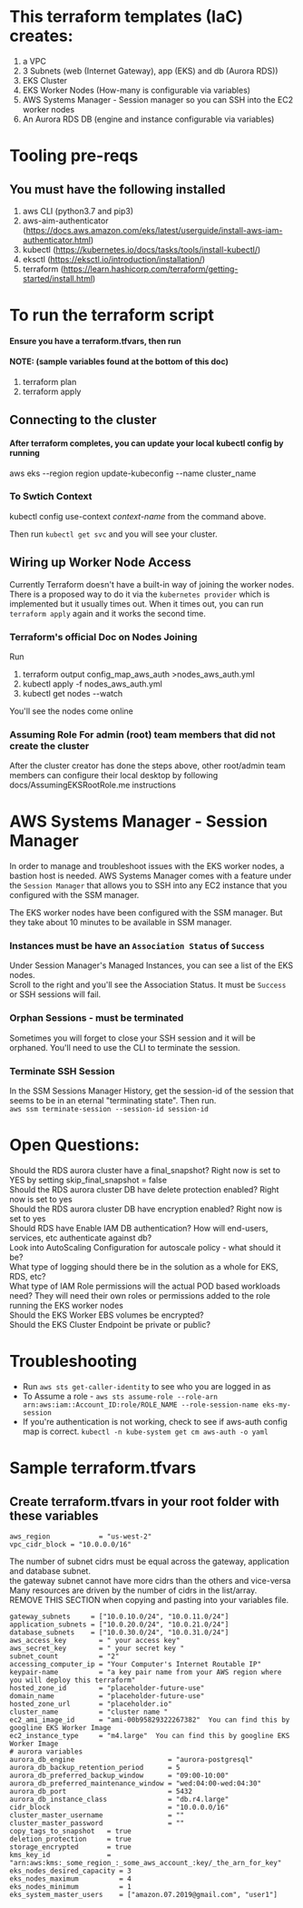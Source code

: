# This terraform templates (IaC) creates:
1. a VPC
2. 3 Subnets (web (Internet Gateway), app (EKS) and db (Aurora RDS))
3. EKS Cluster
4. EKS Worker Nodes (How-many is configurable via variables)
5. AWS Systems Manager - Session manager so you can SSH into the EC2 worker nodes
6. An Aurora RDS DB (engine and instance configurable via variables)

# Tooling pre-reqs
## You must have the following installed
1. aws CLI (python3.7 and pip3)
2. aws-aim-authenticator (https://docs.aws.amazon.com/eks/latest/userguide/install-aws-iam-authenticator.html)
3. kubectl (https://kubernetes.io/docs/tasks/tools/install-kubectl/)
4. eksctl (https://eksctl.io/introduction/installation/) 
5. terraform (https://learn.hashicorp.com/terraform/getting-started/install.html)

# To run the terraform script
#### Ensure you have a terraform.tfvars, then run
#### NOTE:  (sample variables found at the bottom of this doc)

1. terraform plan
2. terraform apply

## Connecting to the cluster
#### After terraform completes, you can update your local kubectl config by running

aws eks --region region update-kubeconfig --name cluster_name

### To Swtich Context
kubectl config use-context *context-name*  from the command above.

Then run `kubectl get svc` and you will see your cluster.

## Wiring up Worker Node Access
Currently Terraform doesn't have a built-in way of joining the worker nodes. There is a proposed way to do it via the `kubernetes provider` which is implemented but it usually times out.  When it times out, you can run `terraform apply` again and it works the second time.

### Terraform's official Doc on Nodes Joining
Run 
1. terraform output config_map_aws_auth >nodes_aws_auth.yml
2. kubectl apply -f nodes_aws_auth.yml
3. kubectl get nodes --watch

You'll see the nodes come online

### Assuming Role For admin (root) team members that did not create the cluster
After the cluster creator has done the steps above, other root/admin team members can configure their local desktop 
by following docs/AssumingEKSRootRole.me instructions

# AWS Systems Manager - Session Manager
In order to manage and troubleshoot issues with the EKS worker nodes, a bastion host is needed.  AWS Systems Manager comes with a feature under the `Session Manager` that allows you to SSH into any EC2 instance that you configured with the SSM manager.

The EKS worker nodes have been configured with the SSM manager. But they take about 10 minutes to be available in SSM manager. 

### Instances must be have an `Association Status` of `Success`
Under Session Manager's Managed Instances, you can see a list of the EKS nodes.  
Scroll to the right and you'll see the Association Status. It must be `Success` or SSH sessions will fail.  

### Orphan Sessions - must be terminated
Sometimes you will forget to close your SSH session and it will be orphaned. You'll need to use the CLI to terminate the session.

### Terminate SSH Session
In the SSM Sessions Manager History, get the session-id of the session that seems to be in an eternal "terminating state". Then run.  
`aws ssm terminate-session --session-id session-id`

# Open Questions:
Should the RDS aurora cluster have a final_snapshot? Right now is set to YES by setting skip_final_snapshot = false  
Should the RDS aurora cluster DB have delete protection enabled? Right now is set to yes  
Should the RDS aurora cluster DB have encryption enabled? Right now is set to yes  
Should RDS have Enable IAM DB authentication? How will end-users, services, etc authenticate against db?  
Look into AutoScaling Configuration for autoscale policy - what should it be?  
What type of logging should there be in the solution as a whole for EKS, RDS, etc?  
What type of IAM Role permissions will the actual POD based workloads need? They will need their own roles or permissions added to the role running the EKS worker nodes  
Should the EKS Worker EBS volumes be encrypted?  
Should the EKS Cluster Endpoint be private or public?  

# Troubleshooting
* Run `aws sts get-caller-identity` to see who you are logged in as  
* To Assume a role - `aws sts assume-role --role-arn arn:aws:iam::Account_ID:role/ROLE_NAME --role-session-name eks-my-session`  
* If you're authentication is not working, check to see if aws-auth config map is correct. `kubectl -n kube-system get cm aws-auth -o yaml`  


# Sample terraform.tfvars
## Create terraform.tfvars in your root folder with these variables
```
aws_region            = "us-west-2"
vpc_cidr_block = "10.0.0.0/16"
```
The number of subnet cidrs must be equal across the gateway, application and database subnet.  
the gateway subnet cannot have more cidrs than the others and vice-versa  
Many resources are driven by the number of cidrs in the list/array.  
REMOVE THIS SECTION when copying and pasting into your variables file.
```
gateway_subnets     = ["10.0.10.0/24", "10.0.11.0/24"]
application_subnets = ["10.0.20.0/24", "10.0.21.0/24"]
database_subnets    = ["10.0.30.0/24", "10.0.31.0/24"]
aws_access_key        = " your access key"
aws_secret_key        = " your secret key "
subnet_count          = "2"
accessing_computer_ip = "Your Computer's Internet Routable IP"
keypair-name          = "a key pair name from your AWS region where you will deploy this terraform"
hosted_zone_id        = "placeholder-future-use"
domain_name           = "placeholder-future-use"
hosted_zone_url       = "placeholder.io"
cluster_name          = "cluster name "
ec2_ami_image_id      = "ami-00b95829322267382"  You can find this by googline EKS Worker Image
ec2_instance_type     = "m4.large"  You can find this by googline EKS Worker Image
# aurora variables
aurora_db_engine                       = "aurora-postgresql"
aurora_db_backup_retention_period      = 5
aurora_db_preferred_backup_window      = "09:00-10:00"
aurora_db_preferred_maintenance_window = "wed:04:00-wed:04:30"
aurora_db_port                         = 5432
aurora_db_instance_class               = "db.r4.large"
cidr_block                             = "10.0.0.0/16"
cluster_master_username                = ""
cluster_master_password                = ""
copy_tags_to_snapshot   = true
deletion_protection     = true
storage_encrypted       = true
kms_key_id              = "arn:aws:kms:_some_region_:_some_aws_account_:key/_the_arn_for_key"
eks_nodes_desired_capacity = 3
eks_nodes_maximum          = 4
eks_nodes_minimum          = 1
eks_system_master_users    = ["amazon.07.2019@gmail.com", "user1"]
```